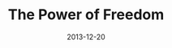 ---
layout: music 
title: "The Power of Freedom"
series: "The Gift of Freedom"
date: 2013-12-20 
description: "Mason"
audio: "http://www.crossroads.net/players/media/hq/giftoffreedom_03_mason.mp3"
audio-duration: "42:40"
src: "http://www.crossroads.net/players/media/mediumHz/"
---